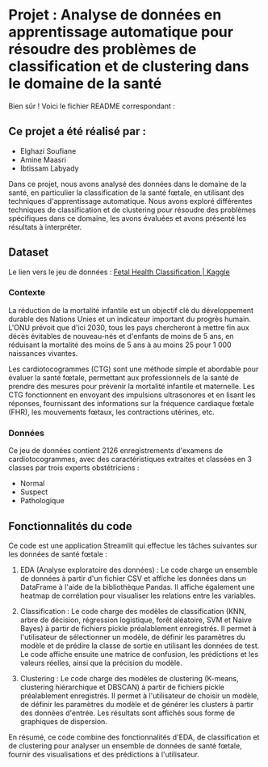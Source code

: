 # Projet : Analyse de données en apprentissage automatique pour résoudre des problèmes de classification et de clustering dans le domaine de la santé 
Bien sûr ! Voici le fichier README correspondant :

## Ce projet a été réalisé par :
- Elghazi Soufiane
- Amine Maasri
- Ibtissam Labyady

Dans ce projet, nous avons analysé des données dans le domaine de la santé, en particulier la classification de la santé fœtale, en utilisant des techniques d'apprentissage automatique. Nous avons exploré différentes techniques de classification et de clustering pour résoudre des problèmes spécifiques dans ce domaine, les avons évaluées et avons présenté les résultats à interpréter.

## Dataset

Le lien vers le jeu de données : [Fetal Health Classification | Kaggle](https://www.kaggle.com/datasets/andrewmvd/fetal-health-classification?select=fetal_health.csv)

### Contexte

La réduction de la mortalité infantile est un objectif clé du développement durable des Nations Unies et un indicateur important du progrès humain. L'ONU prévoit que d'ici 2030, tous les pays chercheront à mettre fin aux décès évitables de nouveau-nés et d'enfants de moins de 5 ans, en réduisant la mortalité des moins de 5 ans à au moins 25 pour 1 000 naissances vivantes.

Les cardiotocogrammes (CTG) sont une méthode simple et abordable pour évaluer la santé fœtale, permettant aux professionnels de la santé de prendre des mesures pour prévenir la mortalité infantile et maternelle. Les CTG fonctionnent en envoyant des impulsions ultrasonores et en lisant les réponses, fournissant des informations sur la fréquence cardiaque fœtale (FHR), les mouvements fœtaux, les contractions utérines, etc.

### Données

Ce jeu de données contient 2126 enregistrements d'examens de cardiotocogrammes, avec des caractéristiques extraites et classées en 3 classes par trois experts obstétriciens :

- Normal
- Suspect
- Pathologique

## Fonctionnalités du code

Ce code est une application Streamlit qui effectue les tâches suivantes sur les données de santé fœtale :

1. EDA (Analyse exploratoire des données) : Le code charge un ensemble de données à partir d'un fichier CSV et affiche les données dans un DataFrame à l'aide de la bibliothèque Pandas. Il affiche également une heatmap de corrélation pour visualiser les relations entre les variables.

2. Classification : Le code charge des modèles de classification (KNN, arbre de décision, régression logistique, forêt aléatoire, SVM et Naive Bayes) à partir de fichiers pickle préalablement enregistrés. Il permet à l'utilisateur de sélectionner un modèle, de définir les paramètres du modèle et de prédire la classe de sortie en utilisant les données de test. Le code affiche ensuite une matrice de confusion, les prédictions et les valeurs réelles, ainsi que la précision du modèle.

3. Clustering : Le code charge des modèles de clustering (K-means, clustering hiérarchique et DBSCAN) à partir de fichiers pickle préalablement enregistrés. Il permet à l'utilisateur de choisir un modèle, de définir les paramètres du modèle et de générer les clusters à partir des données d'entrée. Les résultats sont affichés sous forme de graphiques de dispersion.

En résumé, ce code combine des fonctionnalités d'EDA, de classification et de clustering pour analyser un ensemble de données de santé fœtale, fournir des visualisations et des prédictions à l'utilisateur.

